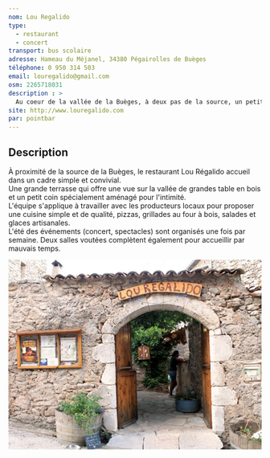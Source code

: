 ```yaml
---
nom: Lou Regalido
type: 
  - restaurant
  - concert
transport: bus scolaire
adresse: Hameau du Méjanel, 34380 Pégairolles de Buèges
téléphone: 0 950 314 503
email: louregalido@gmail.com
osm: 2265718031
description : >
  Au coeur de la vallée de la Buèges, à deux pas de la source, un petit jardin vous accueille en toute décontraction, pour déguster des pizzas cuites dans un four à pain datant du XVème siècle.
site: http://www.louregalido.com
par: pointbar
---
```


## Description

À proximité de la source de la Buèges, le restaurant Lou Régalido accueil dans un cadre simple et convivial.  
Une grande terrasse qui offre une vue sur la vallée de grandes table en bois et un petit coin spécialement aménagé pour l'intimité.  
L'équipe s'applique à travailler avec les producteurs locaux pour proposer une cuisine simple et de qualité, pizzas, grillades au four à bois, salades et glaces artisanales.  
L'été des événements (concert, spectacles) sont organisés une fois par semaine.
Deux salles voutées complètent également pour accueillir par mauvais temps.

![Lou Regalido](./media/lou-regalido.jpg)
